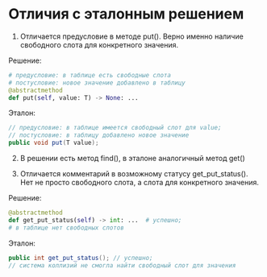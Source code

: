# Отличия с эталонным решением

1) Отличается предусловие в методе put(). Верно именно наличие свободного слота для конкретного значения.

Решение:
```python
# предусловие: в таблице есть свободные слота
# постусловие: новое значение добавлено в таблицу
@abstractmethod
def put(self, value: T) -> None: ...
```

Эталон:
```java
// предусловие: в таблице имеется свободный слот для value;
// постусловие: в таблицу добавлено новое значение
public void put(T value); 
```

2) В решении есть метод find(), в эталоне аналогичный метод get()

3) Отличается комментарий в возможному статусу get_put_status(). Нет не просто свободного слота, а слота для конкретного значения.

Решение:
```python
@abstractmethod
def get_put_status(self) -> int: ...  # успешно;
# в таблице нет свободных слотов
```

Эталон:
```java
public int get_put_status(); // успешно; 
// система коллизий не смогла найти свободный слот для значения
```